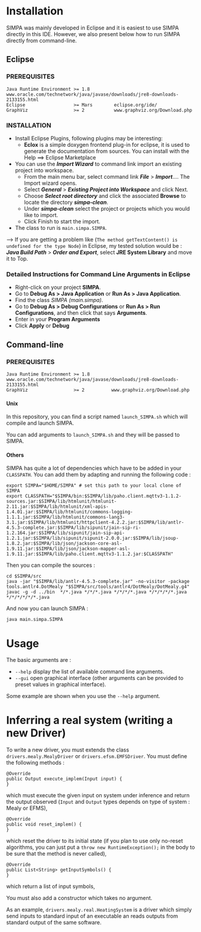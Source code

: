 # Installation

SIMPA was mainly developed in Eclipse and it is easiest to use SIMPA directly in
this IDE. However, we also present below how to run SIMPA directly from
command-line.

## Eclipse

###  PREREQUISITES

	Java Runtime Environment >= 1.8         www.oracle.com/technetwork/java/javase/downloads/jre8-downloads-2133155.html
	Eclipse                  >= Mars        eclipse.org/ide/
	GraphViz                 >= 2           www.graphviz.org/Download.php
###  INSTALLATION

- Install Eclipse Plugins, following plugins may be interesting:
    - **Eclox** is a simple doxygen frontend plug-in for eclipse, it is used to
    generate the documentation from sources. You can install with the Help ==>
    Eclipse Marketplace
- You can use the ***Import Wizard*** to  command link import an existing project into workspace.
    - From the main menu bar, select  command link ***File*** > ***Import***....
    The Import wizard opens.
    - Select ***General*** > ***Existing Project into Workspace*** and click
    Next.
    - Choose ***Select root directory***  and click the associated **Browse** to
    locate the directory ***simpa-clean***.
    - Under ***simpa-clean*** select the project or projects which you would
    like to import.
    - Click Finish to start the import.
- The class to run is `main.simpa.SIMPA`.

—> If you are getting a problem like (`The method getTextContent() is undefined for the type Node`) in Eclipse, my tested solution would be : ***Java Build Path*** > ***Order and Export***, select **JRE System Library** and move it to Top.

###  Detailed Instructions for Command Line Arguments in Eclipse

- Right-click on your project **SIMPA**.
- Go to **Debug As > Java Application** or **Run As > Java Application**.
- Find the class *SIMPA (main.simpa)*.
- Go to **Debug As > Debug Configurations** or **Run As > Run Configurations**, and then click that says **Arguments**.
- Enter in your **Program Arguments**
- Click **Apply** or **Debug**

## Command-line

###  PREREQUISITES

	Java Runtime Environment >= 1.8        www.oracle.com/technetwork/java/javase/downloads/jre8-downloads-2133155.html
	GraphViz                 >= 2          www.graphviz.org/Download.php

#### Unix

In this repository, you can find a script named `launch_SIMPA.sh` which will
compile and launch SIMPA.

You can add arguments to `launch_SIMPA.sh` and they will be passed to SIMPA.

#### Others

SIMPA has quite a lot of dependencies which have to be added in your `CLASSPATH`. You can add them by adapting and running the following code :
  
    export SIMPA="$HOME/SIMPA" # set this path to your local clone of SIMPA
    export CLASSPATH="$SIMPA/bin:$SIMPA/lib/paho.client.mqttv3-1.1.2-sources.jar:$SIMPA/lib/htmlunit/htmlunit-2.11.jar:$SIMPA/lib/htmlunit/xml-apis-1.4.01.jar:$SIMPA/lib/htmlunit/commons-logging-1.1.1.jar:$SIMPA/lib/htmlunit/commons-lang3-3.1.jar:$SIMPA/lib/htmlunit/httpclient-4.2.2.jar:$SIMPA/lib/antlr-4.5.3-complete.jar:$SIMPA/lib/sipunit/jain-sip-ri-1.2.164.jar:$SIMPA/lib/sipunit/jain-sip-api-1.2.1.jar:$SIMPA/lib/sipunit/sipunit-2.0.0.jar:$SIMPA/lib/jsoup-1.8.2.jar:$SIMPA/lib/json/jackson-core-asl-1.9.11.jar:$SIMPA/lib/json/jackson-mapper-asl-1.9.11.jar:$SIMPA/lib/paho.client.mqttv3-1.1.2.jar:$CLASSPATH"

Then you can compile the sources :

    cd $SIMPA/src
    java -jar "$SIMPA/lib/antlr-4.5.3-complete.jar" -no-visitor -package tools.antlr4.DotMealy "$SIMPA/src/tools/antlr4/DotMealy/DotMealy.g4"
    javac -g -d ../bin  */*.java */*/*.java */*/*/*.java */*/*/*/*.java */*/*/*/*/*.java
    
And now you can launch SIMPA :

	java main.simpa.SIMPA

#  Usage

The basic arguments are :
- `--help` display the list of available command line arguments.
- `--gui` open graphical interface (other arguments can be provided
  to preset values in graphical interface).

Some example are shown when you use the `--help` argument.

# Inferring a real system (writing a new Driver)

To write a new driver, you must extends the class `drivers.mealy.MealyDriver` or
`drivers.efsm.EMFSDriver`. You must define the following methods :

	@Override
	public Output execute_implem(Input input) {
	}
which must execute the given input on system under inference and return the
output observed (`Input` and `Output` types depends on type of system : Mealy or
EFMS),

	@Override
	public void reset_implem() {
	}
which reset the driver to its initial state (if you plan to use only no-reset
algorithms, you can just put a `throw new RuntimeException();` in the body to be
sure that the method is never called),

	@Override
	public List<String> getInputSymbols() {
	}
which return a list of input symbols,

You must also add a constructor which takes no argument.


As an example, `drivers.mealy.real.HeatingSystem` is a driver which simply send
inputs to standard input of an executable an reads outputs from standard output
of the same software.
